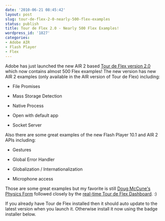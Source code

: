 ```yaml
---
date: '2010-06-21 08:45:42'
layout: post
slug: tour-de-flex-2-0-nearly-500-flex-examples
status: publish
title: Tour de Flex 2.0 - Nearly 500 Flex Examples!
wordpress_id: '1827'
categories:
- Adobe AIR
- Flash Player
- Flex
---
```


Adobe has just launched the new AIR 2 based [Tour de Flex version 2.0](http://flex.org/tour) which now contains almost 500 Flex examples!  The new version has new AIR 2 examples (only available in the AIR version of Tour de Flex) including:




  * File Promises


  * Mass Storage Detection


  * Native Process


  * Open with default app


  * Socket Server


Also there are some great examples of the new Flash Player 10.1 and AIR 2 APIs including:


  * Gestures


  * Global Error Handler


  * Globalization / Internationalization


  * Microphone access



Those are some great examples but my favorite is still [Doug McCune's](http://dougmccune.com/blog/) [Physics Form](http://www.adobe.com/devnet/flex/tourdeflex/web/#docIndex=0;illustIndex=0;sampleId=16300) followed closely by the [real-time Tour de Flex Dashboard](http://www.adobe.com/devnet/flex/tourdeflex/web/#docIndex=-1;illustIndex=0;sampleId=14050).  :)

If you already have Tour de Flex installed then it should auto update to the latest version when you launch it.  Otherwise install it now using the badge installer below.

